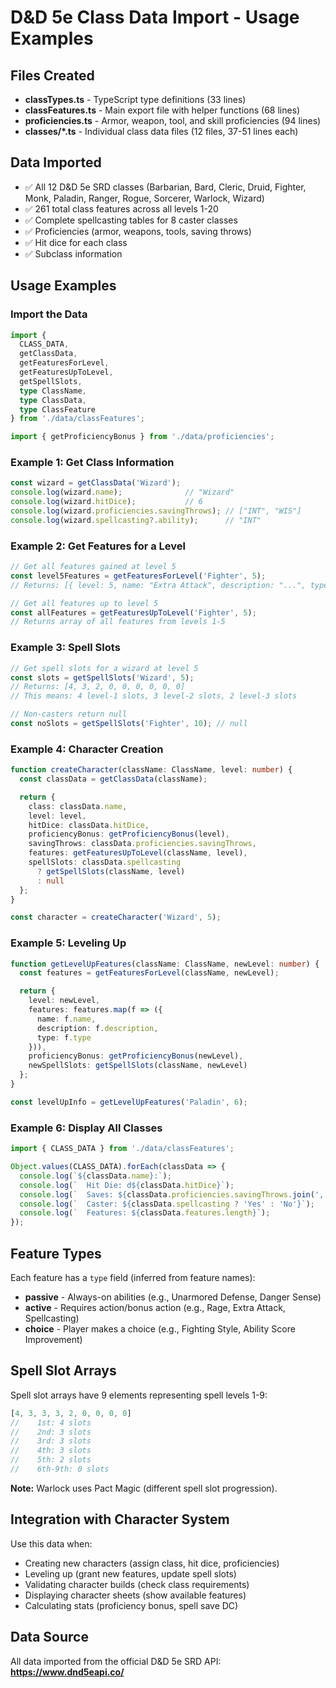 # D&D 5e Class Data Import - Usage Examples

## Files Created

- **classTypes.ts** - TypeScript type definitions (33 lines)
- **classFeatures.ts** - Main export file with helper functions (68 lines)
- **proficiencies.ts** - Armor, weapon, tool, and skill proficiencies (94 lines)
- **classes/*.ts** - Individual class data files (12 files, 37-51 lines each)

## Data Imported

- ✅ All 12 D&D 5e SRD classes (Barbarian, Bard, Cleric, Druid, Fighter, Monk, Paladin, Ranger, Rogue, Sorcerer, Warlock, Wizard)
- ✅ 261 total class features across all levels 1-20
- ✅ Complete spellcasting tables for 8 caster classes
- ✅ Proficiencies (armor, weapons, tools, saving throws)
- ✅ Hit dice for each class
- ✅ Subclass information

## Usage Examples

### Import the Data

```typescript
import {
  CLASS_DATA,
  getClassData,
  getFeaturesForLevel,
  getFeaturesUpToLevel,
  getSpellSlots,
  type ClassName,
  type ClassData,
  type ClassFeature
} from './data/classFeatures';

import { getProficiencyBonus } from './data/proficiencies';
```

### Example 1: Get Class Information

```typescript
const wizard = getClassData('Wizard');
console.log(wizard.name);              // "Wizard"
console.log(wizard.hitDice);           // 6
console.log(wizard.proficiencies.savingThrows); // ["INT", "WIS"]
console.log(wizard.spellcasting?.ability);      // "INT"
```

### Example 2: Get Features for a Level

```typescript
// Get all features gained at level 5
const level5Features = getFeaturesForLevel('Fighter', 5);
// Returns: [{ level: 5, name: "Extra Attack", description: "...", type: "active" }]

// Get all features up to level 5
const allFeatures = getFeaturesUpToLevel('Fighter', 5);
// Returns array of all features from levels 1-5
```

### Example 3: Spell Slots

```typescript
// Get spell slots for a wizard at level 5
const slots = getSpellSlots('Wizard', 5);
// Returns: [4, 3, 2, 0, 0, 0, 0, 0, 0]
// This means: 4 level-1 slots, 3 level-2 slots, 2 level-3 slots

// Non-casters return null
const noSlots = getSpellSlots('Fighter', 10); // null
```

### Example 4: Character Creation

```typescript
function createCharacter(className: ClassName, level: number) {
  const classData = getClassData(className);

  return {
    class: classData.name,
    level: level,
    hitDice: classData.hitDice,
    proficiencyBonus: getProficiencyBonus(level),
    savingThrows: classData.proficiencies.savingThrows,
    features: getFeaturesUpToLevel(className, level),
    spellSlots: classData.spellcasting
      ? getSpellSlots(className, level)
      : null
  };
}

const character = createCharacter('Wizard', 5);
```

### Example 5: Leveling Up

```typescript
function getLevelUpFeatures(className: ClassName, newLevel: number) {
  const features = getFeaturesForLevel(className, newLevel);

  return {
    level: newLevel,
    features: features.map(f => ({
      name: f.name,
      description: f.description,
      type: f.type
    })),
    proficiencyBonus: getProficiencyBonus(newLevel),
    newSpellSlots: getSpellSlots(className, newLevel)
  };
}

const levelUpInfo = getLevelUpFeatures('Paladin', 6);
```

### Example 6: Display All Classes

```typescript
import { CLASS_DATA } from './data/classFeatures';

Object.values(CLASS_DATA).forEach(classData => {
  console.log(`${classData.name}:`);
  console.log(`  Hit Die: d${classData.hitDice}`);
  console.log(`  Saves: ${classData.proficiencies.savingThrows.join(', ')}`);
  console.log(`  Caster: ${classData.spellcasting ? 'Yes' : 'No'}`);
  console.log(`  Features: ${classData.features.length}`);
});
```

## Feature Types

Each feature has a `type` field (inferred from feature names):

- **passive** - Always-on abilities (e.g., Unarmored Defense, Danger Sense)
- **active** - Requires action/bonus action (e.g., Rage, Extra Attack, Spellcasting)
- **choice** - Player makes a choice (e.g., Fighting Style, Ability Score Improvement)

## Spell Slot Arrays

Spell slot arrays have 9 elements representing spell levels 1-9:
```typescript
[4, 3, 3, 3, 2, 0, 0, 0, 0]
//    1st: 4 slots
//    2nd: 3 slots
//    3rd: 3 slots
//    4th: 3 slots
//    5th: 2 slots
//    6th-9th: 0 slots
```

**Note:** Warlock uses Pact Magic (different spell slot progression).

## Integration with Character System

Use this data when:
- Creating new characters (assign class, hit dice, proficiencies)
- Leveling up (grant new features, update spell slots)
- Validating character builds (check class requirements)
- Displaying character sheets (show available features)
- Calculating stats (proficiency bonus, spell save DC)

## Data Source

All data imported from the official D&D 5e SRD API:
**https://www.dnd5eapi.co/**
